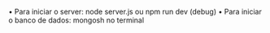 • Para iniciar o server: node server.js ou npm run dev (debug)
• Para iniciar o banco de dados: mongosh no terminal
